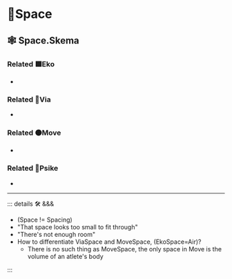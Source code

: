 # 🔻<via>Space</via>

## 🕸 Space.Skema

### Related 🟩<eko>Eko</eko>

-

### Related 🔻<via>Via</via>

-

### Related 🟠<move>Move</move>

-

### Related 💜<psike>Psike</psike>

-

---

<!-- =================================================== -->
<!-- =================================================== -->
<!-- =================================================== -->
<!-- =================================================== -->
<!-- =================================================== -->
::: details 🛠 <dev>&&&</dev>

- (Space != Spacing)
- "That space looks too small to fit through"
- "There's not enough room"
- How to differentiate ViaSpace and MoveSpace, (EkoSpace=Air)?
    - There is no such thing as MoveSpace, the only space in Move is the volume of an atlete's body

:::
